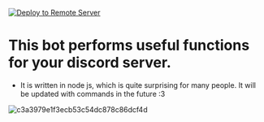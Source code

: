 [![Deploy to Remote Server](https://github.com/Goga-Rid/discordBot_JS/actions/workflows/deploy.yml/badge.svg?event=deployment)](https://github.com/Goga-Rid/discordBot_JS/actions/workflows/deploy.yml)
# This bot performs useful functions for your discord server.
* It is written in node js, which is quite surprising for many people. It will be updated with commands in the future :3

![c3a3979e1f3ecb53c54dc878c86dcf4d](https://github.com/Goga-Rid/discordBot_JS/assets/112984775/a1046e15-c518-4b1a-8944-e59f314f98fa)
